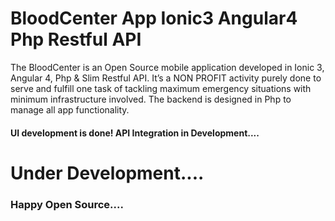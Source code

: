# BloodCenter App Ionic3 Angular4 Php Restful API

The BloodCenter is an Open Source mobile application developed in Ionic 3, Angular 4, Php & Slim Restful API. It’s a NON PROFIT activity purely done to serve and fulfill one task of tackling maximum emergency situations with minimum infrastructure involved. The backend is designed in Php to manage all app functionality.

#### UI development is done! API Integration in Development....

# Under Development....

### Happy Open Source....


